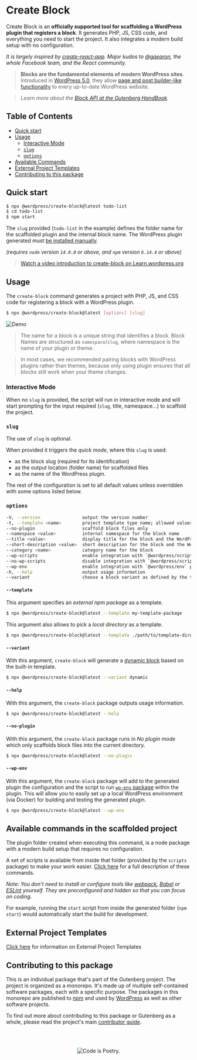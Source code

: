 # Create Block

Create Block is an **officially supported tool for scaffolding a WordPress plugin that registers a block**. It generates PHP, JS, CSS code, and everything you need to start the project. It also integrates a modern build setup with no configuration.

_It is largely inspired by [create-react-app](https://create-react-app.dev/docs/getting-started). Major kudos to [@gaearon](https://github.com/gaearon), the whole Facebook team, and the React community._

> **Blocks are the fundamental elements of modern WordPress sites**. Introduced in [WordPress 5.0](https://wordpress.org/news/2018/12/bebo/), they allow [page and post builder-like functionality](https://wordpress.org/gutenberg/) to every up-to-date WordPress website.

> _Learn more about the [Block API at the Gutenberg HandBook](https://developer.wordpress.org/block-editor/developers/block-api/block-registration/)._

## Table of Contents 

- [Quick start](#quick-start)
- [Usage](#usage)
    - [Interactive Mode](#interactive-mode)
    - [`slug`](#slug)
    - [`options`](#options)
- [Available Commands](#available-commands)
- [External Project Templates](#external-project-templates)
- [Contributing to this package](#contributing-to-this-package)


## Quick start

```bash
$ npx @wordpress/create-block@latest todo-list
$ cd todo-list
$ npm start
```

The `slug` provided (`todo-list` in the example) defines the folder name for the scaffolded plugin and the internal block name. The WordPress plugin generated must [be installed manually](https://wordpress.org/support/article/managing-plugins/#manual-plugin-installation).


_(requires `node` version `14.0.0` or above, and `npm` version `6.14.4` or above)_


> [Watch a video introduction to create-block on Learn.wordpress.org](https://learn.wordpress.org/tutorial/using-the-create-block-tool/)

## Usage

The `create-block` command generates a project with PHP, JS, and CSS code for registering a block with a WordPress plugin.

```bash
$ npx @wordpress/create-block@latest [options] [slug]
```

![Demo](https://user-images.githubusercontent.com/699132/103872910-4de15f00-50cf-11eb-8c74-67ca91a8c1a4.gif)

> The name for a block is a unique string that identifies a block. Block Names are structured as `namespace`/`slug`, where namespace is the name of your plugin or theme.

> In most cases, we recommended pairing blocks with WordPress plugins rather than themes, because only using plugin ensures that all blocks still work when your theme changes.

### Interactive Mode

When no `slug` is provided, the script will run in interactive mode and will start prompting for the input required (`slug`, title, namespace...) to scaffold the project.


### `slug`

The use of `slug` is optional. 

When provided it triggers the _quick mode_, where this `slug` is used:
- as the block slug (required for its identification)
- as the output location (folder name) for scaffolded files
- as the name of the WordPress plugin. 

The rest of the configuration is set to all default values unless overridden with some options listed below.

### `options`


```bash
-V, --version                output the version number
-t, --template <name>        project template type name; allowed values: "static" (default), "es5", the name of an external npm package, or the path to a local directory
--no-plugin                  scaffold block files only
--namespace <value>          internal namespace for the block name
--title <value>              display title for the block and the WordPress plugin
--short-description <value>  short description for the block and the WordPress plugin
--category <name>            category name for the block
--wp-scripts                 enable integration with `@wordpress/scripts` package
--no-wp-scripts              disable integration with `@wordpress/scripts` package
--wp-env                     enable integration with `@wordpress/env` package
-h, --help                   output usage information
--variant                    choose a block variant as defined by the template
```

#### `--template`

This argument specifies an _external npm package_ as a template.

```bash
$ npx @wordpress/create-block@latest --template my-template-package
```

This argument also allows to pick a _local directory_ as a template.

```bash
$ npx @wordpress/create-block@latest --template ./path/to/template-directory
```

#### `--variant`

With this argument, `create-block` will generate a [dynamic block](https://developer.wordpress.org/block-editor/explanations/glossary/#dynamic-block) based on the built-in template.

```bash
$ npx @wordpress/create-block@latest --variant dynamic
```

#### `--help`

With this argument, the `create-block` package outputs usage information.

```bash
$ npx @wordpress/create-block@latest --help
```

#### `--no-plugin`

With this argument, the `create-block` package runs in _No plugin mode_ which only scaffolds block files into the current directory.

```bash
$ npx @wordpress/create-block@latest --no-plugin
```
#### `--wp-env`

With this argument, the `create-block` package will add to the generated plugin the configuration and the script to run [`wp-env` package](https://developer.wordpress.org/block-editor/reference-guides/packages/packages-env/) within the plugin. This will allow you to easily set up a local WordPress environment (via Docker) for building and testing the generated plugin. 

```bash
$ npx @wordpress/create-block@latest --wp-env
```

## Available commands in the scaffolded project

The plugin folder created when executing this command, is a node package with a modern build setup that requires no configuration. 

A set of scripts is available from inside that folder (provided by the `scripts` package) to make your work easier. [Click here](https://github.com/WordPress/gutenberg/tree/HEAD/packages/scripts#available-scripts) for a full description of these commands. 

_Note: You don’t need to install or configure tools like [webpack](https://webpack.js.org), [Babel](https://babeljs.io) or [ESLint](https://eslint.org) yourself. They are preconfigured and hidden so that you can focus on coding._

For example, running the `start` script from inside the generated folder (`npm start`) would automatically start the build for development.

## External Project Templates

[Click here](https://github.com/WordPress/gutenberg/tree/HEAD/packages/create-block/docs/external-template.md) for information on External Project Templates

## Contributing to this package

This is an individual package that's part of the Gutenberg project. The project is organized as a monorepo. It's made up of multiple self-contained software packages, each with a specific purpose. The packages in this monorepo are published to [npm](https://www.npmjs.com/) and used by [WordPress](https://make.wordpress.org/core/) as well as other software projects.

To find out more about contributing to this package or Gutenberg as a whole, please read the project's main [contributor guide](https://github.com/WordPress/gutenberg/tree/HEAD/CONTRIBUTING.md).

<br /><br /><p align="center"><img src="https://s.w.org/style/images/codeispoetry.png?1" alt="Code is Poetry." /></p>
